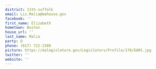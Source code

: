 ```yaml
---
district: 11th-suffolk
email: Liz.Malia@mahouse.gov
facebook: ''
first_name: Elizabeth
hometown: Boston
house_url: ''
last_name: Malia
party: D
phone: (617) 722-2380
picture: https://malegislature.gov/Legislators/Profile/170/EAM1.jpg
twitter: ''
website: ''
---
```

